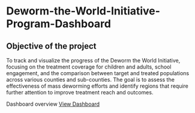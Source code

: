 # Deworm-the-World-Initiative-Program-Dashboard
## Objective of the project 
To track and visualize the progress of the Deworm the World Initiative, focusing on the treatment coverage for children and adults, school engagement, and the comparison between target and treated populations across various counties and sub-counties. The goal is to assess the effectiveness of mass deworming efforts and identify regions that require further attention to improve treatment reach and outcomes.

Dashboard overview <a href="https://github.com/sam-were/Deworm-the-World-Initiative-Program-Dashboard/blob/main/DASHBOARD%20SCREENSHOT.png">View Dashboard</a>

